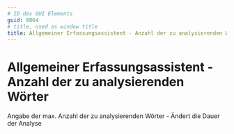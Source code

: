 ```yaml
---
# ID des GUI Elements
guid: 8064
# title, used as window title
title: Allgemeiner Erfassungsassistent - Anzahl der zu analysierenden Wörter
---
```


# Allgemeiner Erfassungsassistent - Anzahl der zu analysierenden Wörter

Angabe der max. Anzahl der zu analysierenden Wörter - Ändert die Dauer der Analyse

